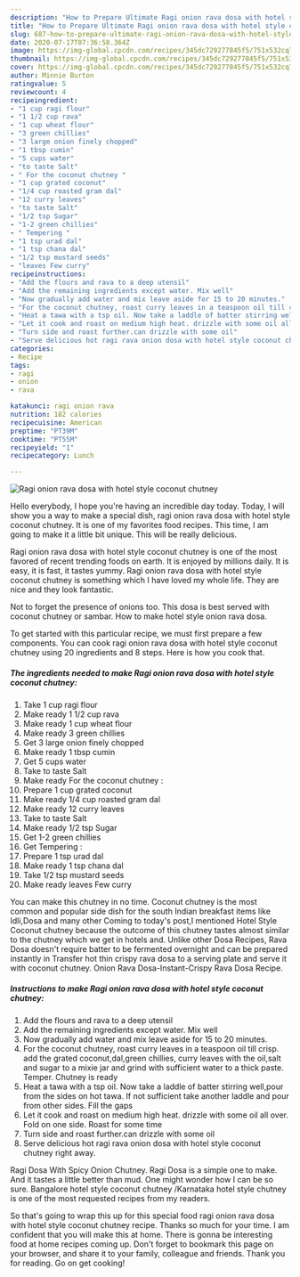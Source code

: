 ```yaml
---
description: "How to Prepare Ultimate Ragi onion rava dosa with hotel style coconut chutney"
title: "How to Prepare Ultimate Ragi onion rava dosa with hotel style coconut chutney"
slug: 687-how-to-prepare-ultimate-ragi-onion-rava-dosa-with-hotel-style-coconut-chutney
date: 2020-07-17T07:36:58.364Z
image: https://img-global.cpcdn.com/recipes/345dc729277845f5/751x532cq70/ragi-onion-rava-dosa-with-hotel-style-coconut-chutney-recipe-main-photo.jpg
thumbnail: https://img-global.cpcdn.com/recipes/345dc729277845f5/751x532cq70/ragi-onion-rava-dosa-with-hotel-style-coconut-chutney-recipe-main-photo.jpg
cover: https://img-global.cpcdn.com/recipes/345dc729277845f5/751x532cq70/ragi-onion-rava-dosa-with-hotel-style-coconut-chutney-recipe-main-photo.jpg
author: Minnie Burton
ratingvalue: 5
reviewcount: 4
recipeingredient:
- "1 cup ragi flour"
- "1 1/2 cup rava"
- "1 cup wheat flour"
- "3 green chillies"
- "3 large onion finely chopped"
- "1 tbsp cumin"
- "5 cups water"
- "to taste Salt"
- " For the coconut chutney "
- "1 cup grated coconut"
- "1/4 cup roasted gram dal"
- "12 curry leaves"
- "to taste Salt"
- "1/2 tsp Sugar"
- "1-2 green chillies"
- " Tempering "
- "1 tsp urad dal"
- "1 tsp chana dal"
- "1/2 tsp mustard seeds"
- "leaves Few curry"
recipeinstructions:
- "Add the flours and rava to a deep utensil"
- "Add the remaining ingredients except water. Mix well"
- "Now gradually add water and mix leave aside for 15 to 20 minutes."
- "For the coconut chutney, roast curry leaves in a teaspoon oil till crisp. add the grated coconut,dal,green chillies, curry leaves with the oil,salt and sugar to a mixie jar and grind with sufficient water to a thick paste. Temper. Chutney is ready"
- "Heat a tawa with a tsp oil. Now take a laddle of batter stirring well,pour from the sides on hot tawa. If not sufficient take another laddle and pour from other sides. Fill the gaps"
- "Let it cook and roast on medium high heat. drizzle with some oil all over. Fold on one side. Roast for some time"
- "Turn side and roast further.can drizzle with some oil"
- "Serve delicious hot ragi rava onion dosa with hotel style coconut chutney right away."
categories:
- Recipe
tags:
- ragi
- onion
- rava

katakunci: ragi onion rava 
nutrition: 182 calories
recipecuisine: American
preptime: "PT39M"
cooktime: "PT55M"
recipeyield: "1"
recipecategory: Lunch

---
```



![Ragi onion rava dosa with hotel style coconut chutney](https://img-global.cpcdn.com/recipes/345dc729277845f5/751x532cq70/ragi-onion-rava-dosa-with-hotel-style-coconut-chutney-recipe-main-photo.jpg)

Hello everybody, I hope you're having an incredible day today. Today, I will show you a way to make a special dish, ragi onion rava dosa with hotel style coconut chutney. It is one of my favorites food recipes. This time, I am going to make it a little bit unique. This will be really delicious.

Ragi onion rava dosa with hotel style coconut chutney is one of the most favored of recent trending foods on earth. It is enjoyed by millions daily. It is easy, it is fast, it tastes yummy. Ragi onion rava dosa with hotel style coconut chutney is something which I have loved my whole life. They are nice and they look fantastic.

Not to forget the presence of onions too. This dosa is best served with coconut chutney or sambar. How to make hotel style onion rava dosa.


To get started with this particular recipe, we must first prepare a few components. You can cook ragi onion rava dosa with hotel style coconut chutney using 20 ingredients and 8 steps. Here is how you cook that.

<!--inarticleads1-->

##### The ingredients needed to make Ragi onion rava dosa with hotel style coconut chutney:

1. Take 1 cup ragi flour
1. Make ready 1 1/2 cup rava
1. Make ready 1 cup wheat flour
1. Make ready 3 green chillies
1. Get 3 large onion finely chopped
1. Make ready 1 tbsp cumin
1. Get 5 cups water
1. Take to taste Salt
1. Make ready  For the coconut chutney :
1. Prepare 1 cup grated coconut
1. Make ready 1/4 cup roasted gram dal
1. Make ready 12 curry leaves
1. Take to taste Salt
1. Make ready 1/2 tsp Sugar
1. Get 1-2 green chillies
1. Get  Tempering :
1. Prepare 1 tsp urad dal
1. Make ready 1 tsp chana dal
1. Take 1/2 tsp mustard seeds
1. Make ready leaves Few curry


You can make this chutney in no time. Coconut chutney is the most common and popular side dish for the south Indian breakfast items like Idli,Dosa and many other Coming to today&#39;s post,I mentioned Hotel Style Coconut chutney because the outcome of this chutney tastes almost similar to the chutney which we get in hotels and. Unlike other Dosa Recipes, Rava Dosa doesn&#39;t require batter to be fermented overnight and can be prepared instantly in Transfer hot thin crispy rava dosa to a serving plate and serve it with coconut chutney. Onion Rava Dosa-Instant-Crispy Rava Dosa Recipe. 

<!--inarticleads2-->

##### Instructions to make Ragi onion rava dosa with hotel style coconut chutney:

1. Add the flours and rava to a deep utensil
1. Add the remaining ingredients except water. Mix well
1. Now gradually add water and mix leave aside for 15 to 20 minutes.
1. For the coconut chutney, roast curry leaves in a teaspoon oil till crisp. add the grated coconut,dal,green chillies, curry leaves with the oil,salt and sugar to a mixie jar and grind with sufficient water to a thick paste. Temper. Chutney is ready
1. Heat a tawa with a tsp oil. Now take a laddle of batter stirring well,pour from the sides on hot tawa. If not sufficient take another laddle and pour from other sides. Fill the gaps
1. Let it cook and roast on medium high heat. drizzle with some oil all over. Fold on one side. Roast for some time
1. Turn side and roast further.can drizzle with some oil
1. Serve delicious hot ragi rava onion dosa with hotel style coconut chutney right away.


Ragi Dosa With Spicy Onion Chutney. Ragi Dosa is a simple one to make. And it tastes a little better than mud. One might wonder how I can be so sure. Bangalore hotel style coconut chutney /Karnataka hotel style chutney is one of the most requested recipes from my readers. 

So that's going to wrap this up for this special food ragi onion rava dosa with hotel style coconut chutney recipe. Thanks so much for your time. I am confident that you will make this at home. There is gonna be interesting food at home recipes coming up. Don't forget to bookmark this page on your browser, and share it to your family, colleague and friends. Thank you for reading. Go on get cooking!
